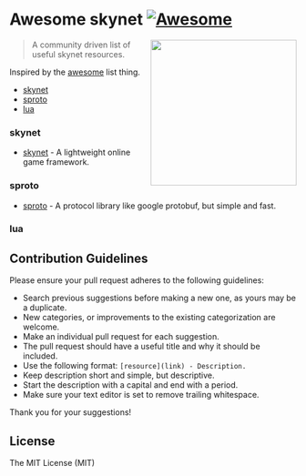 Awesome skynet [![Awesome](https://cdn.rawgit.com/sindresorhus/awesome/d7305f38d29fed78fa85652e3a63e154dd8e8829/media/badge.svg)](https://github.com/sindresorhus/awesome)
==========================================================================================================================================================================

[<img src="https://github.com/cloudwu/skynet/wiki/image/skynet.png" align="right" width="256">](https://github.com/cloudwu/skynet)

> A community driven list of useful skynet resources.

Inspired by the [awesome](https://github.com/sindresorhus/awesome) list thing.

-	[skynet](#skynet)
-	[sproto](#sproto)
-	[lua](#lua)

### skynet

-	[skynet](https://github.com/cloudwu/skynet) - A lightweight online game framework.

### sproto

-	[sproto](https://github.com/cloudwu/sproto) - A protocol library like google protobuf, but simple and fast.

### lua

Contribution Guidelines
-----------------------

Please ensure your pull request adheres to the following guidelines:

-	Search previous suggestions before making a new one, as yours may be a duplicate.
-	New categories, or improvements to the existing categorization are welcome.
-	Make an individual pull request for each suggestion.
-	The pull request should have a useful title and why it should be included.
-	Use the following format: `[resource](link) - Description.`
-	Keep description short and simple, but descriptive.
-	Start the description with a capital and end with a period.
-	Make sure your text editor is set to remove trailing whitespace.

Thank you for your suggestions!

License
-------

The MIT License (MIT)
